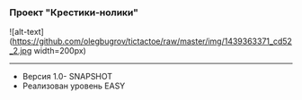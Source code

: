 ### Проект "Крестики-нолики"
![alt-text](https://github.com/olegbugrov/tictactoe/raw/master/img/1439363371_cd52_2.jpg width=200px)
<hr>
<ul>
<li>Версия 1.0- SNAPSHOT</li>
<li>Реализован уровень EASY</li></ul>
